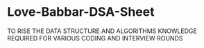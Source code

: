 # Love-Babbar-DSA-Sheet
TO RISE THE DATA STRUCTURE AND ALGORITHMS KNOWLEDGE REQUIRED FOR VARIOUS CODING AND INTERVIEW ROUNDS

